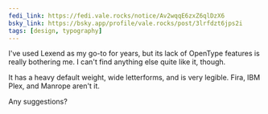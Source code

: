 ```yaml
---
fedi_link: https://fedi.vale.rocks/notice/Av2wqqE6zxZ6qlDzX6
bsky_link: https://bsky.app/profile/vale.rocks/post/3lrfdzt6jps2i
tags: [design, typography]
---
```


I've used Lexend as my go-to for years, but its lack of OpenType features is really bothering me. I can't find anything else quite like it, though.

It has a heavy default weight, wide letterforms, and is very legible. Fira, IBM Plex, and Manrope aren't it.

Any suggestions?
